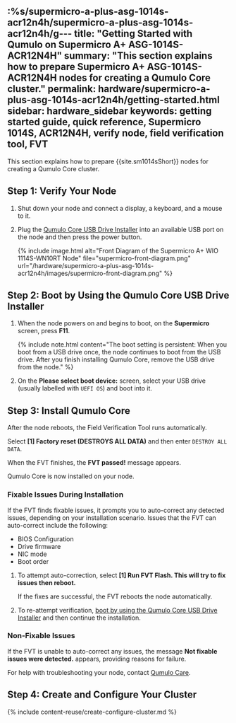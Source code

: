 :%s/supermicro-a-plus-asg-1014s-acr12n4h/supermicro-a-plus-asg-1014s-acr12n4h/g---
title: "Getting Started with Qumulo on Supermicro A+ ASG-1014S-ACR12N4H"
summary: "This section explains how to prepare Supermicro A+ ASG-1014S-ACR12N4H nodes for creating a Qumulo Core cluster."
permalink: hardware/supermicro-a-plus-asg-1014s-acr12n4h/getting-started.html
sidebar: hardware_sidebar
keywords: getting started guide, quick reference, Supermicro 1014S, ACR12N4H, verify node, field verification tool, FVT
---

This section explains how to prepare {{site.sm1014sShort}} nodes for creating a Qumulo Core cluster.

## Step 1: Verify Your Node

1. Shut down your node and connect a display, a keyboard, and a mouse to it.

1. Plug the [Qumulo Core USB Drive Installer](/administrator-guide/qumulo-core/creating-usb-drive-installer.html) into an available USB port on the node and then press the power button.

   {% include image.html alt="Front Diagram of the Supermicro A+ WIO 1114S-WN10RT Node" file="supermicro-front-diagram.png" url="/hardware/supermicro-a-plus-asg-1014s-acr12n4h/images/supermicro-front-diagram.png" %}


## Step 2: Boot by Using the Qumulo Core USB Drive Installer

1. When the node powers on and begins to boot, on the **Supermicro** screen, press **F11**.

   {% include note.html content="The boot setting is persistent: When you boot from a USB drive once, the node continues to boot from the USB drive. After you finish installing Qumulo Core, remove the USB drive from the node." %}

1. On the **Please select boot device:** screen, select your USB drive (usually labelled with `UEFI OS`) and boot into it.


## Step 3: Install Qumulo Core

After the node reboots, the Field Verification Tool runs automatically.

Select **[1] Factory reset (DESTROYS ALL DATA)** and then enter `DESTROY ALL DATA`.

When the FVT finishes, the **FVT passed!** message appears.

Qumulo Core is now installed on your node.


### Fixable Issues During Installation
If the FVT finds fixable issues, it prompts you to auto-correct any detected issues, depending on your installation scenario. Issues that the FVT can auto-correct include the following:

* BIOS Configuration
* Drive firmware
* NIC mode
* Boot order

1. To attempt auto-correction, select **[1] Run FVT Flash. This will try to fix issues then reboot.**

   If the fixes are successful, the FVT reboots the node automatically.

1. To re-attempt verification, [boot by using the Qumulo Core USB Drive Installer](#step-2-boot-by-using-the-qumulo-core-usb-drive-installer) and then continue the installation.


### Non-Fixable Issues
If the FVT is unable to auto-correct any issues, the message **Not fixable issues were detected.** appears, providing reasons for failure.

For help with troubleshooting your node, contact [Qumulo Care](https://care.qumulo.com/hc/en-us/articles/115008409408).
   

## Step 4: Create and Configure Your Cluster

{% include content-reuse/create-configure-cluster.md %}
